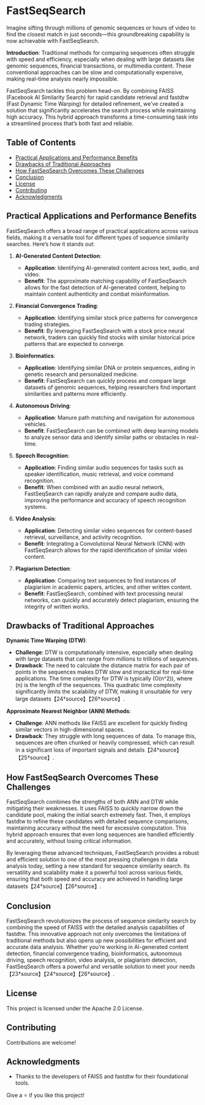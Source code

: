 # FastSeqSearch
Imagine sifting through millions of genomic sequences or hours of video to find the closest match in just seconds—this groundbreaking capability is now achievable with FastSeqSearch.

**Introduction**: Traditional methods for comparing sequences often struggle with speed and efficiency, especially when dealing with large datasets like genomic sequences, financial transactions, or multimedia content. These conventional approaches can be slow and computationally expensive, making real-time analysis nearly impossible.

FastSeqSearch tackles this problem head-on. By combining FAISS (Facebook AI Similarity Search) for rapid candidate retrieval and fastdtw (Fast Dynamic Time Warping) for detailed refinement, we’ve created a solution that significantly accelerates the search process while maintaining high accuracy. This hybrid approach transforms a time-consuming task into a streamlined process that’s both fast and reliable.

## Table of Contents

- [Practical Applications and Performance Benefits](#practical-applications-and-performance-benefits)
- [Drawbacks of Traditional Approaches](#drawbacks-of-traditional-approaches)
- [How FastSeqSearch Overcomes These Challenges](#how-fastseqsearch-overcomes-these-challenges)
- [Conclusion](#conclusion)
- [License](#license)
- [Contributing](#contributing)
- [Acknowledgments](#acknowledgments)

## Practical Applications and Performance Benefits

FastSeqSearch offers a broad range of practical applications across various fields, making it a versatile tool for different types of sequence similarity searches. Here’s how it stands out:

1. **AI-Generated Content Detection**:
   - **Application**: Identifying AI-generated content across text, audio, and video.
   - **Benefit**: The approximate matching capability of FastSeqSearch allows for the fast detection of AI-generated content, helping to maintain content authenticity and combat misinformation.

2. **Financial Convergence Trading**:
   - **Application**: Identifying similar stock price patterns for convergence trading strategies.
   - **Benefit**: By leveraging FastSeqSearch with a stock price neural network, traders can quickly find stocks with similar historical price patterns that are expected to converge.

3. **Bioinformatics**:
   - **Application**: Identifying similar DNA or protein sequences, aiding in genetic research and personalized medicine.
   - **Benefit**: FastSeqSearch can quickly process and compare large datasets of genomic sequences, helping researchers find important similarities and patterns more efficiently.

4. **Autonomous Driving**:
   - **Application**: Manure path matching and navigation for autonomous vehicles.
   - **Benefit**: FastSeqSearch can be combined with deep learning models to analyze sensor data and identify similar paths or obstacles in real-time.

5. **Speech Recognition**:
   - **Application**: Finding similar audio sequences for tasks such as speaker identification, music retrieval, and voice command recognition.
   - **Benefit**: When combined with an audio neural network, FastSeqSearch can rapidly analyze and compare audio data, improving the performance and accuracy of speech recognition systems.

6. **Video Analysis**:
   - **Application**: Detecting similar video sequences for content-based retrieval, surveillance, and activity recognition.
   - **Benefit**: Integrating a Convolutional Neural Network (CNN) with FastSeqSearch allows for the rapid identification of similar video content.

7. **Plagiarism Detection**:
   - **Application**: Comparing text sequences to find instances of plagiarism in academic papers, articles, and other written content.
   - **Benefit**: FastSeqSearch, combined with text processing neural networks, can quickly and accurately detect plagiarism, ensuring the integrity of written works.

## Drawbacks of Traditional Approaches

**Dynamic Time Warping (DTW)**:
- **Challenge**: DTW is computationally intensive, especially when dealing with large datasets that can range from millions to trillions of sequences.
- **Drawback**: The need to calculate the distance matrix for each pair of points in the sequences makes DTW slow and impractical for real-time applications. The time complexity for DTW is typically \(O(n^2)\), where \(n\) is the length of the sequences. This quadratic time complexity significantly limits the scalability of DTW, making it unsuitable for very large datasets【24†source】【26†source】.

**Approximate Nearest Neighbor (ANN) Methods**:
- **Challenge**: ANN methods like FAISS are excellent for quickly finding similar vectors in high-dimensional spaces.
- **Drawback**: They struggle with long sequences of data. To manage this, sequences are often chunked or heavily compressed, which can result in a significant loss of important signals and details【24†source】【25†source】.

## How FastSeqSearch Overcomes These Challenges

FastSeqSearch combines the strengths of both ANN and DTW while mitigating their weaknesses. It uses FAISS to quickly narrow down the candidate pool, making the initial search extremely fast. Then, it employs fastdtw to refine these candidates with detailed sequence comparisons, maintaining accuracy without the need for excessive computation. This hybrid approach ensures that even long sequences are handled efficiently and accurately, without losing critical information.

By leveraging these advanced techniques, FastSeqSearch provides a robust and efficient solution to one of the most pressing challenges in data analysis today, setting a new standard for sequence similarity search. Its versatility and scalability make it a powerful tool across various fields, ensuring that both speed and accuracy are achieved in handling large datasets【24†source】【26†source】.

## Conclusion

FastSeqSearch revolutionizes the process of sequence similarity search by combining the speed of FAISS with the detailed analysis capabilities of fastdtw. This innovative approach not only overcomes the limitations of traditional methods but also opens up new possibilities for efficient and accurate data analysis. Whether you’re working in AI-generated content detection, financial convergence trading, bioinformatics, autonomous driving, speech recognition, video analysis, or plagiarism detection, FastSeqSearch offers a powerful and versatile solution to meet your needs【23†source】【24†source】【26†source】.

## License

This project is licensed under the Apache 2.0 License.

## Contributing

Contributions are welcome!

## Acknowledgments

- Thanks to the developers of FAISS and fastdtw for their foundational tools.

Give a ⭐️ if you like this project!
